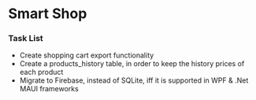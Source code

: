 # Smart Shop

### Task List

-   Create shopping cart export functionality
-   Create a products_history table, in order to keep the history prices of each product
-   Migrate to Firebase, instead of SQLite, iff it is supported in WPF & .Net MAUI frameworks
